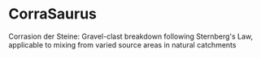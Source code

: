 # CorraSaurus
Corrasion der Steine: Gravel-clast breakdown following Sternberg's Law, applicable to mixing from varied source areas in natural catchments

